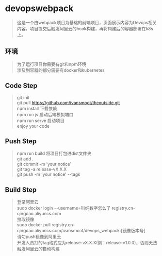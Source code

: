 # devopswebpack

> 这是一个由webpack项目为基础的前端项目，页面展示内容为Devops相关内容，项目提交后触发阿里云的hook构建，再将构建后的容器部署在k8s上。

## 环境

> 为了运行项目你需要有git和npm环境</br>
> 涉及到容器的部分需要有docker和kubernetes

## Code Step
> git init </br>
> git pull https://github.com/ivansmoot/theoutside.git </br>
> npm install 下载依赖 </br>
> npm run js 启动后端模拟端口 </br>
> npm run serve 启动项目 </br>
> enjoy your code

## Push Step
> npm run build 将项目打包进dist文件夹 </br>
> git add . </br>
> git commit -m 'your notice' </br>
> git tag -a release-vX.X.X </br>
> git push -m 'your notice' --tags


## Build Step
> 登录阿里云 </br>
> sudo docker login --username=叫纯数字怎么了 registry.cn-qingdao.aliyuncs.com </br>
> 拉取镜像 </br>
> sudo docker pull registry.cn-qingdao.aliyuncs.com/ivansmoot/devops_webpack:[镜像版本号] </br>
> 请勿push镜像到阿里云 </br>
> 开发人员打的tag格式应为release-vX.X.X(例：release-v1.0.0)，否则无法触发阿里云的自动构建

